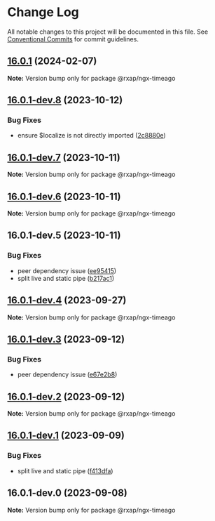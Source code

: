 # Change Log

All notable changes to this project will be documented in this file.
See [Conventional Commits](https://conventionalcommits.org) for commit guidelines.

## [16.0.1](https://gitlab.com/rxap/packages/compare/@rxap/ngx-timeago@16.0.1-dev.8...@rxap/ngx-timeago@16.0.1) (2024-02-07)

**Note:** Version bump only for package @rxap/ngx-timeago

## [16.0.1-dev.8](https://gitlab.com/rxap/packages/compare/@rxap/ngx-timeago@16.0.1-dev.7...@rxap/ngx-timeago@16.0.1-dev.8) (2023-10-12)

### Bug Fixes

- ensure $localize is not directly imported ([2c8880e](https://gitlab.com/rxap/packages/commit/2c8880e41bc17b8c72354d89e605756806069e8e))

## [16.0.1-dev.7](https://gitlab.com/rxap/packages/compare/@rxap/ngx-timeago@16.0.1-dev.6...@rxap/ngx-timeago@16.0.1-dev.7) (2023-10-11)

**Note:** Version bump only for package @rxap/ngx-timeago

## [16.0.1-dev.6](https://gitlab.com/rxap/packages/compare/@rxap/ngx-timeago@16.0.1-dev.5...@rxap/ngx-timeago@16.0.1-dev.6) (2023-10-11)

**Note:** Version bump only for package @rxap/ngx-timeago

## 16.0.1-dev.5 (2023-10-11)

### Bug Fixes

- peer dependency issue ([ee95415](https://gitlab.com/rxap/packages/commit/ee95415370d9ef2396916d6c25061a0df791034a))
- split live and static pipe ([b217ac1](https://gitlab.com/rxap/packages/commit/b217ac1ba9f0823e16ac9adf2cfd0cfa59abd3f0))

## [16.0.1-dev.4](https://gitlab.com/rxap/packages/compare/@rxap/ngx-timeago@16.0.1-dev.3...@rxap/ngx-timeago@16.0.1-dev.4) (2023-09-27)

**Note:** Version bump only for package @rxap/ngx-timeago

## [16.0.1-dev.3](https://gitlab.com/rxap/packages/compare/@rxap/ngx-timeago@16.0.1-dev.2...@rxap/ngx-timeago@16.0.1-dev.3) (2023-09-12)

### Bug Fixes

- peer dependency issue ([e67e2b8](https://gitlab.com/rxap/packages/commit/e67e2b8eb884b598536d16c2c544a9ad9be5b53e))

## [16.0.1-dev.2](https://gitlab.com/rxap/packages/compare/@rxap/ngx-timeago@16.0.1-dev.1...@rxap/ngx-timeago@16.0.1-dev.2) (2023-09-12)

**Note:** Version bump only for package @rxap/ngx-timeago

## [16.0.1-dev.1](https://gitlab.com/rxap/packages/compare/@rxap/ngx-timeago@16.0.1-dev.0...@rxap/ngx-timeago@16.0.1-dev.1) (2023-09-09)

### Bug Fixes

- split live and static pipe ([f413dfa](https://gitlab.com/rxap/packages/commit/f413dfa9df8cf99b5a3f079cbb682a20d57e2f30))

## 16.0.1-dev.0 (2023-09-08)

**Note:** Version bump only for package @rxap/ngx-timeago
